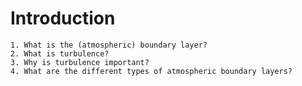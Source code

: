 # Introduction

```{admonition} Questions to be answered in this chapter
1. What is the (atmospheric) boundary layer?
2. What is turbulence?
3. Why is turbulence important?
4. What are the different types of atmospheric boundary layers?
```

